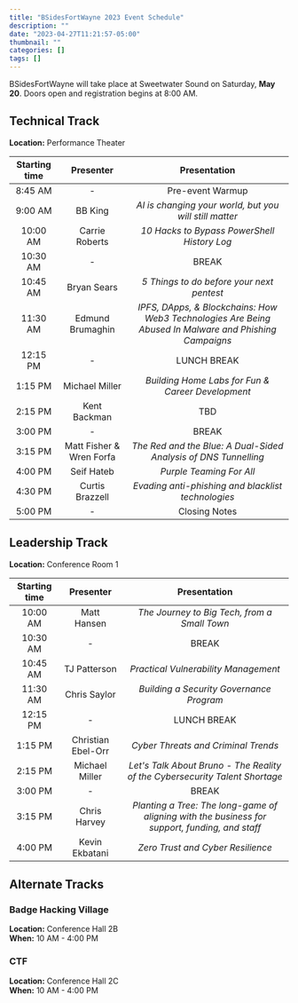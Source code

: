 ```yaml
---
title: "BSidesFortWayne 2023 Event Schedule"
description: ""
date: "2023-04-27T11:21:57-05:00"
thumbnail: ""
categories: []
tags: []
---
```


BSidesFortWayne will take place at Sweetwater Sound on Saturday, **May 20**. Doors open and registration begins at 8:00 AM.

## Technical Track

**Location:** Performance Theater

| Starting time |        Presenter         |                                              Presentation                                              |
| :-----------: | :----------------------: | :----------------------------------------------------------------------------------------------------: |
|    8:45 AM    |            -             |                                            Pre-event Warmup                                            |
|    9:00 AM    |         BB King          |                         _AI is changing your world, but you will still matter_                         |
|   10:00 AM    |      Carrie Roberts      |                              _10 Hacks to Bypass PowerShell History Log_                               |
|   10:30 AM    |            -             |                                                 BREAK                                                  |
|   10:45 AM    |       Bryan Sears        |                               _5 Things to do before your next pentest_                                |
|   11:30 AM    |     Edmund Brumaghin     | _IPFS, DApps, & Blockchains: How Web3 Technologies Are Being Abused In Malware and Phishing Campaigns_ |
|   12:15 PM    |            -             |                                              LUNCH BREAK                                               |
|    1:15 PM    |      Michael Miller      |                           _Building Home Labs for Fun & Career Development_                            |
|    2:15 PM    |       Kent Backman       |                                                  TBD                                                   |
|    3:00 PM    |            -             |                                                 BREAK                                                  |
|    3:15 PM    | Matt Fisher & Wren Forfa |                    _The Red and the Blue: A Dual-Sided Analysis of DNS Tunnelling_                     |
|    4:00 PM    |        Seif Hateb        |                                        _Purple Teaming For All_                                        |
|    4:30 PM    |     Curtis Brazzell      |                           _Evading anti-phishing and blacklist technologies_                           |
|    5:00 PM    |            -             |                                             Closing Notes                                              |

## Leadership Track

**Location:** Conference Room 1

| Starting time |     Presenter      |                                          Presentation                                          |
| :-----------: | :----------------: | :--------------------------------------------------------------------------------------------: |
|   10:00 AM    |    Matt Hansen     |                          _The Journey to Big Tech, from a Small Town_                          |
|   10:30 AM    |         -          |                                             BREAK                                              |
|   10:45 AM    |    TJ Patterson    |                              _Practical Vulnerability Management_                              |
|   11:30 AM    |    Chris Saylor    |                            _Building a Security Governance Program_                            |
|   12:15 PM    |         -          |                                          LUNCH BREAK                                           |
|    1:15 PM    | Christian Ebel-Orr |                              _Cyber Threats and Criminal Trends_                               |
|    2:15 PM    |   Michael Miller   |          _Let's Talk About Bruno - The Reality of the Cybersecurity Talent Shortage_           |
|    3:00 PM    |         -          |                                             BREAK                                              |
|    3:15 PM    |    Chris Harvey    | _Planting a Tree: The long-game of aligning with the business for support, funding, and staff_ |
|    4:00 PM    |   Kevin Ekbatani   |                               _Zero Trust and Cyber Resilience_                                |

## Alternate Tracks

### Badge Hacking Village

**Location:** Conference Hall 2B  
**When:** 10 AM - 4:00 PM

### CTF

**Location:** Conference Hall 2C  
**When:** 10 AM - 4:00 PM

